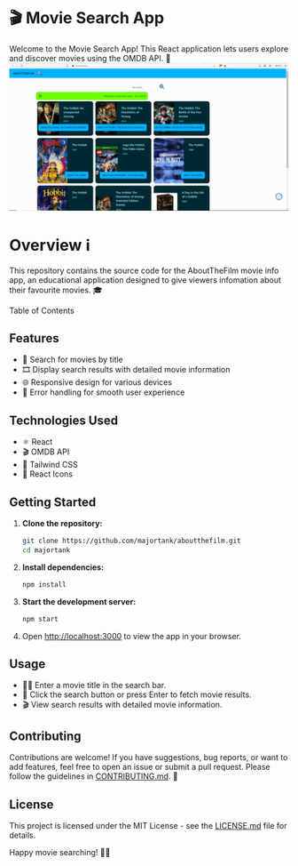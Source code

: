 # 🎬 Movie Search App
Welcome to the Movie Search App! This React application lets users explore and discover movies using the OMDB API. 🍿
![Movie Search App](./screenshot.png)

# Overview ℹ️
This repository contains the source code for the AboutTheFilm movie info app, an educational application designed to give viewers infomation about their favourite movies. 🎓

Table of Contents
## Features
- 🎥 Search for movies by title
- 🎞 Display search results with detailed movie information
- 🌐 Responsive design for various devices
- 🚀 Error handling for smooth user experience

## Technologies Used
- ⚛️ React
- 🎬 OMDB API
- 🎨 Tailwind CSS
- 🚀 React Icons

## Getting Started
1. **Clone the repository:**
   ```bash
   git clone https://github.com/majortank/aboutthefilm.git
   cd majortank
   ```

2. **Install dependencies:**
   ```bash
   npm install
   ```

3. **Start the development server:**
   ```bash
   npm start
   ```

4. Open [http://localhost:3000](http://localhost:3000) to view the app in your browser.

## Usage
- 🕵️‍♀️ Enter a movie title in the search bar.
- 🚀 Click the search button or press Enter to fetch movie results.
- 🎬 View search results with detailed movie information.

## Contributing
Contributions are welcome! If you have suggestions, bug reports, or want to add features, feel free to open an issue or submit a pull request. Please follow the guidelines in [CONTRIBUTING.md](CONTRIBUTING.md). 🤝

## License
This project is licensed under the MIT License - see the [LICENSE.md](LICENSE.md) file for details.

Happy movie searching! 🍿✨
